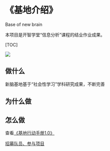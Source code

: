 # 《基地介绍》
Base of new brain

本项目是开智学堂“信息分析”课程的结业作业成果。

[TOC]

![](https://ws1.sinaimg.cn/large/006tNc79ly1g25onefj0gj315f0lc7b7.jpg)

## 做什么
新脑基地基于“社会性学习”学科研究成果，不断完善

## 为什么做

## 怎么做


查看[《基地行动手册1.0》](https://github.com/wisdomqin/base-of-new-brain/blob/master/Action%20Manual%201.0.md)

[招募队员、参与项目](https://github.com/wisdomqin/base-of-new-brain/issues)
